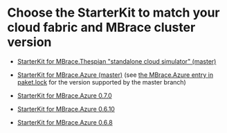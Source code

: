 

# Choose the StarterKit to match your cloud fabric and MBrace cluster version

* [StarterKit for MBrace.Thespian "standalone cloud simulator" (master)](https://github.com/mbraceproject/MBrace.StarterKit/archive/master.zip)

* [StarterKit for MBrace.Azure (master)](https://github.com/mbraceproject/MBrace.StarterKit/archive/master.zip) (see [the MBrace.Azure entry in paket.lock](https://github.com/mbraceproject/MBrace.StarterKit/blob/master/paket.lock#L23)
  for the version supported by the master branch)

* [StarterKit for MBrace.Azure 0.7.0](https://github.com/mbraceproject/MBrace.StarterKit/archive/brisk-0.7.0.zip)

* [StarterKit for MBrace.Azure 0.6.10](https://github.com/mbraceproject/MBrace.StarterKit/archive/brisk-0.6.10.zip)
   
* [StarterKit for MBrace.Azure 0.6.8](https://github.com/mbraceproject/MBrace.StarterKit/archive/brisk-0.6.8.zip)


